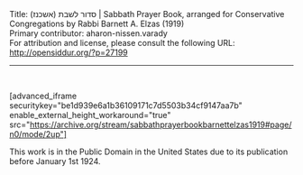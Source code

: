 <html>
<head></head>
<body>
Title: סדור לשבת (אשכנז)‏ | Sabbath Prayer Book, arranged for Conservative Congregations by Rabbi Barnett A. Elzas (1919)<br />
Primary contributor: aharon-nissen.varady<br />
For attribution and license, please consult the following URL: <a href="http://opensiddur.org/?p=27199">http://opensiddur.org/?p=27199</a>
<p />
<hr />

&nbsp;

[advanced_iframe securitykey="be1d939e6a1b36109171c7d5503b34cf9147aa7b" enable_external_height_workaround="true" src="https://archive.org/stream/sabbathprayerbookbarnettelzas1919#page/n0/mode/2up"]

This work is in the Public Domain in the United States due to its publication before January 1st 1924.
</body>
</html>